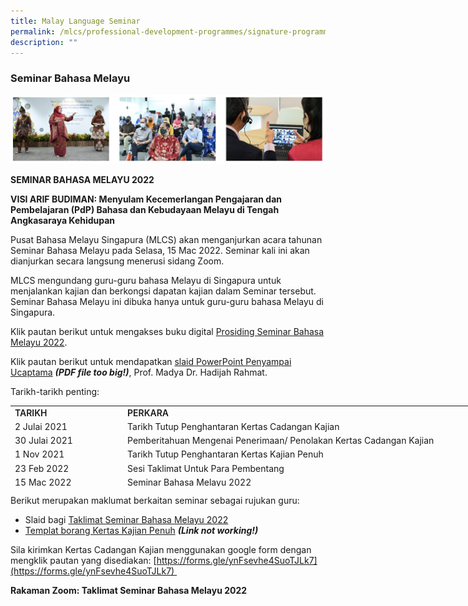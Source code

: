 ```yaml
---
title: Malay Language Seminar
permalink: /mlcs/professional-development-programmes/signature-programme-program-teras/malay-language-seminar/
description: ""
---
```

### Seminar Bahasa Melayu

![Seminar Bahasa Melayu](/images/Seminar%20Bahasa%20Melayu.jpg)

**SEMINAR BAHASA MELAYU 2022**


**VISI ARIF BUDIMAN: Menyulam Kecemerlangan Pengajaran dan Pembelajaran (PdP) Bahasa dan Kebudayaan Melayu di Tengah Angkasaraya Kehidupan**

Pusat Bahasa Melayu Singapura (MLCS) akan menganjurkan acara tahunan Seminar Bahasa Melayu pada Selasa, 15 Mac 2022. Seminar kali ini akan dianjurkan secara langsung menerusi sidang Zoom.

MLCS mengundang guru-guru bahasa Melayu di Singapura untuk menjalankan kajian dan berkongsi dapatan kajian dalam Seminar tersebut. Seminar Bahasa Melayu ini dibuka hanya untuk guru-guru bahasa Melayu di Singapura.

Klik pautan berikut untuk mengakses buku digital [Prosiding Seminar Bahasa Melayu 2022](https://issuu.com/oxfordgraphic/docs/mlcs-sbm2022-03).

Klik pautan berikut untuk mendapatkan [slaid PowerPoint Penyampai Ucaptama](https://academyofsingaporeteachers-moe-edu-sg-admin.cwp.sg/docs/librariesprovider6/ml-poetry-sg50/seminar-bahasa-melayu-2022/slaid_dr-hadijah_visi-arif-budiman-sbm-2022.pdf) ***(PDF file too big!)***, Prof. Madya Dr. Hadijah Rahmat.

Tarikh-tarikh penting:

<table style="box-sizing: border-box; width: 821px; height: 129px;"><colgroup style="box-sizing: border-box;"><col style="box-sizing: border-box; width: 192px;"><col style="box-sizing: border-box; width: 690px;"></colgroup><tbody style="box-sizing: border-box;"><tr style="box-sizing: border-box; height: 22px;"><td style="box-sizing: border-box; width: 123px;"><strong style="box-sizing: border-box; font-weight: 600;">TARIKH</strong></td><td style="box-sizing: border-box; width: 696px;"><strong style="box-sizing: border-box; font-weight: 600;">PERKARA</strong></td></tr><tr style="box-sizing: border-box; height: 21px;"><td style="box-sizing: border-box; width: 123px;">2 Julai 2021</td><td style="box-sizing: border-box; width: 696px;">Tarikh Tutup Penghantaran Kertas Cadangan Kajian</td></tr><tr style="box-sizing: border-box; height: 21px;"><td style="box-sizing: border-box; width: 123px;">30 Julai 2021</td><td style="box-sizing: border-box; width: 696px;">Pemberitahuan Mengenai Penerimaan/ Penolakan Kertas Cadangan Kajian</td></tr><tr style="box-sizing: border-box; height: 21px;"><td style="box-sizing: border-box; width: 123px;">1 Nov 2021</td><td style="box-sizing: border-box; width: 696px;">Tarikh Tutup Penghantaran Kertas Kajian Penuh</td></tr><tr style="box-sizing: border-box; height: 21px;"><td style="box-sizing: border-box; width: 123px;">23 Feb 2022</td><td style="box-sizing: border-box; width: 696px;">Sesi Taklimat Untuk Para Pembentang</td></tr><tr style="box-sizing: border-box; height: 21px;"><td style="box-sizing: border-box; width: 123px;">15 Mac 2022</td><td style="box-sizing: border-box; width: 696px;">Seminar Bahasa Melayu 2022</td></tr></tbody></table>

Berikut merupakan maklumat berkaitan seminar sebagai rujukan guru:

*   Slaid bagi [Taklimat Seminar Bahasa Melayu 2022](https://academyofsingaporeteachers.moe.edu.sg/docs/librariesprovider6/ml-poetry-sg50/seminar-bahasa-melayu-2022/taklimat-seminar-bm-202-(latest).pdf?sfvrsn=d73fa23e_2 "Taklimat Seminar Bahasa Melayu 2022")
*   [Templat borang Kertas Kajian Penuh](https://academyofsingaporeteachers.moe.edu.sg/mlcs/professional-development-programmes/signature-programme-(program-teras)/820d183f-21ff-495a-8cd6-6d7ee792d096 "Templat borang Kertas Kajian Penuh") ***(Link not working!)***

Sila kirimkan Kertas Cadangan Kajian menggunakan google form dengan mengklik pautan yang disediakan: [https://forms.gle/ynFsevhe4SuoTJLk7](https://forms.gle/ynFsevhe4SuoTJLk7) 

**Rakaman Zoom: Taklimat Seminar Bahasa Melayu 2022**